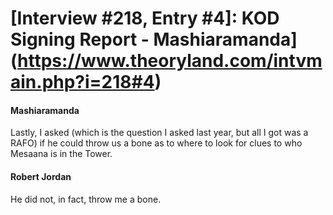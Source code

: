 # [Interview #218, Entry #4]: KOD Signing Report - Mashiaramanda](https://www.theoryland.com/intvmain.php?i=218#4)

#### Mashiaramanda

Lastly, I asked (which is the question I asked last year, but all I got was a RAFO) if he could throw us a bone as to where to look for clues to who Mesaana is in the Tower.

#### Robert Jordan

He did not, in fact, throw me a bone.

